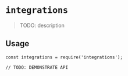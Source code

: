 # `integrations`

> TODO: description

## Usage

```
const integrations = require('integrations');

// TODO: DEMONSTRATE API
```
